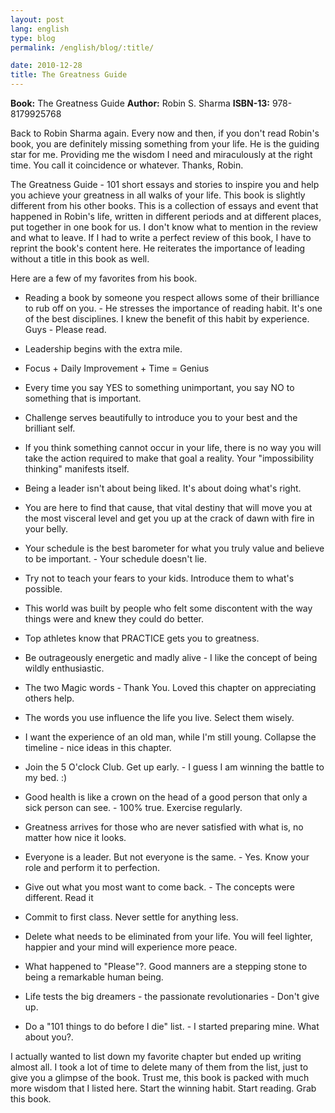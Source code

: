 ```yaml
---
layout: post
lang: english
type: blog
permalink: /english/blog/:title/

date: 2010-12-28
title: The Greatness Guide
---
```


**Book:** The Greatness Guide
**Author:** Robin S. Sharma
**ISBN-13:** 978-8179925768

Back to Robin Sharma again. Every now and then, if you don't read Robin's book, you are definitely missing something from your life. He is the guiding star for me. Providing me the wisdom I need and miraculously at the right time. You call it coincidence or whatever. Thanks, Robin.

The Greatness Guide - 101 short essays and stories to inspire you and help you achieve your greatness in all walks of your life. This book is slightly different from his other books. This is a collection of essays and event that happened in Robin's life, written in different periods and at different places, put together in one book for us. I don't know what to mention in the review and what to leave. If I had to write a perfect review of this book, I have to reprint the book's content here. He reiterates the importance of leading without a title in this book as well.

Here are a few of my favorites from his book.

* Reading a book by someone you respect allows some of their brilliance to rub off on you. - He stresses the importance of reading habit. It's one of the best disciplines. I knew the benefit of this habit by experience. Guys - Please read.

* Leadership begins with the extra mile.

* Focus + Daily Improvement + Time = Genius

* Every time you say YES to something unimportant, you say NO to something that is important.

* Challenge serves beautifully to introduce you to your best and the brilliant self.

* If you think something cannot occur in your life, there is no way you will take the action required to make that goal a reality. Your "impossibility thinking" manifests itself.

* Being a leader isn't about being liked. It's about doing what's right.

* You are here to find that cause, that vital destiny that will move you at the most visceral level and get you up at the crack of dawn with fire in your belly.

* Your schedule is the best barometer for what you truly value and believe to be important. - Your schedule doesn't lie.

* Try not to teach your fears to your kids. Introduce them to what's possible.

* This world was built by people who felt some discontent with the way things were and knew they could do better.

* Top athletes know that PRACTICE gets you to greatness.

* Be outrageously energetic and madly alive - I like the concept of being wildly enthusiastic.

* The two Magic words - Thank You. Loved this chapter on appreciating others help.

* The words you use influence the life you live. Select them wisely.

* I want the experience of an old man, while I'm still young. Collapse the timeline - nice ideas in this chapter.

* Join the 5 O'clock Club. Get up early. - I guess I am winning the battle to my bed. :)

* Good health is like a crown on the head of a good person that only a sick person can see. - 100% true. Exercise regularly.

* Greatness arrives for those who are never satisfied with what is, no matter how nice it looks.

* Everyone is a leader. But not everyone is the same. - Yes. Know your role and perform it to perfection.

* Give out what you most want to come back. - The concepts were different. Read it

* Commit to first class. Never settle for anything less.

* Delete what needs to be eliminated from your life. You will feel lighter, happier and your mind will experience more peace.

* What happened to "Please"?. Good manners are a stepping stone to being a remarkable human being.

* Life tests the big dreamers - the passionate revolutionaries - Don't give up.

* Do a "101 things to do before I die" list. - I started preparing mine. What about you?.

I actually wanted to list down my favorite chapter but ended up writing almost all. I took a lot of time to delete many of them from the list, just to give you a glimpse of the book. Trust me, this book is packed with much more wisdom that I listed here. Start the winning habit. Start reading. Grab this book.
